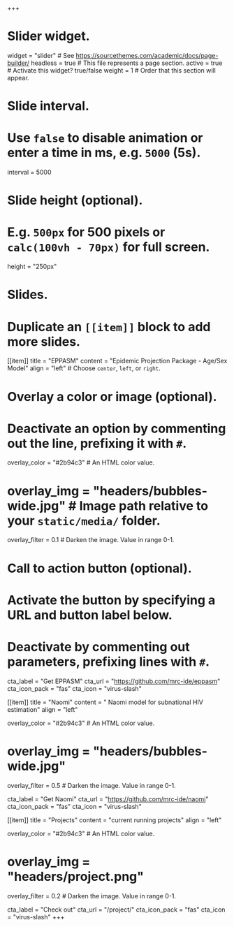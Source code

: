 +++
# Slider widget.
widget = "slider"  # See https://sourcethemes.com/academic/docs/page-builder/
headless = true  # This file represents a page section.
active = true  # Activate this widget? true/false
weight = 1  # Order that this section will appear.

# Slide interval.
# Use `false` to disable animation or enter a time in ms, e.g. `5000` (5s).
interval = 5000

# Slide height (optional).
# E.g. `500px` for 500 pixels or `calc(100vh - 70px)` for full screen.
height = "250px"

# Slides.
# Duplicate an `[[item]]` block to add more slides.
[[item]]
  title = "EPPASM"
  content = "Epidemic Projection Package - Age/Sex Model"
  align = "left"  # Choose `center`, `left`, or `right`.

  # Overlay a color or image (optional).
  #   Deactivate an option by commenting out the line, prefixing it with `#`.
  overlay_color = "#2b94c3"  # An HTML color value.
  # overlay_img = "headers/bubbles-wide.jpg"  # Image path relative to your `static/media/` folder.
  overlay_filter = 0.1  # Darken the image. Value in range 0-1.

  # Call to action button (optional).
  #   Activate the button by specifying a URL and button label below.
  #   Deactivate by commenting out parameters, prefixing lines with `#`.
  cta_label = "Get EPPASM"
  cta_url = "https://github.com/mrc-ide/eppasm"
  cta_icon_pack = "fas"
  cta_icon = "virus-slash"

[[item]]
  title = "Naomi"
  content = " Naomi model for subnational HIV estimation"
  align = "left"

  overlay_color = "#2b94c3"  # An HTML color value.
  # overlay_img = "headers/bubbles-wide.jpg"
  overlay_filter = 0.5  # Darken the image. Value in range 0-1.

  cta_label = "Get Naomi"
  cta_url = "https://github.com/mrc-ide/naomi"
  cta_icon_pack = "fas"
  cta_icon = "virus-slash"

[[item]]
  title = "Projects"
  content = "current running projects"
  align = "left"

  overlay_color = "#2b94c3"  # An HTML color value.
  # overlay_img = "headers/project.png"
  overlay_filter = 0.2  # Darken the image. Value in range 0-1.

  cta_label = "Check out"
  cta_url = "/project/"
  cta_icon_pack = "fas"
  cta_icon = "virus-slash"
+++
